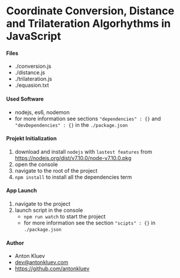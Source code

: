 
# Coordinate Conversion, Distance and Trilateration Algorhythms in JavaScript

#### Files
- ./conversion.js
- ./distance.js
- ./trilateration.js
- ./equasion.txt

#### Used Software
- nodejs, es6, nodemon
- for more information see sections `"dependencies" : {}` and `"devDependencies" : {}` in the `./package.json`

#### Projekt Initialization
1. download and install `nodejs` with `lastest features` from https://nodejs.org/dist/v7.10.0/node-v7.10.0.pkg
2. open the console
3. navigate to the root of the project
4. `npm install` to install all the dependencies
term
#### App Launch
1. navigate to the project
2. launch script in the console
	- `npm run watch` to start the project
	- for more information see the section `"scipts" : {}` in `./package.json`

#### Author
- Anton Kluev
- dev@antonkluev.com
- https://github.com/antonkluev



